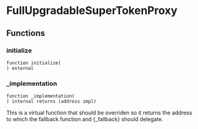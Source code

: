 # FullUpgradableSuperTokenProxy

## Functions

### initialize

```solidity
function initialize(
) external
```

### _implementation

```solidity
function _implementation(
) internal returns (address impl)
```

This is a virtual function that should be overriden so it returns the address to which the fallback function
and {_fallback} should delegate.

